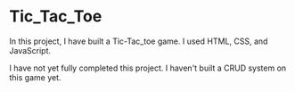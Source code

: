 # Tic_Tac_Toe
In this project, I have built a Tic-Tac_toe game. I used HTML, CSS, and JavaScript.

I have not yet fully completed this project. I haven't built a CRUD system on this game yet.
